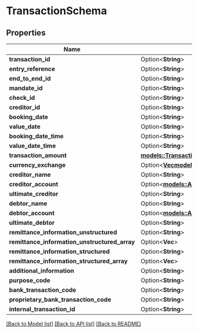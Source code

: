 # TransactionSchema

## Properties

| Name                                          | Type                                                                         | Description                            | Notes      |
| --------------------------------------------- | ---------------------------------------------------------------------------- | -------------------------------------- | ---------- |
| **transaction_id**                            | Option<**String**>                                                           | transactionId                          | [optional] |
| **entry_reference**                           | Option<**String**>                                                           | entryReference                         | [optional] |
| **end_to_end_id**                             | Option<**String**>                                                           | endToEndId                             | [optional] |
| **mandate_id**                                | Option<**String**>                                                           | mandateId                              | [optional] |
| **check_id**                                  | Option<**String**>                                                           | checkId                                | [optional] |
| **creditor_id**                               | Option<**String**>                                                           | creditorId                             | [optional] |
| **booking_date**                              | Option<**String**>                                                           | bookingDate                            | [optional] |
| **value_date**                                | Option<**String**>                                                           | valueDate                              | [optional] |
| **booking_date_time**                         | Option<**String**>                                                           | bookingDateTime                        | [optional] |
| **value_date_time**                           | Option<**String**>                                                           | valueDateTime                          | [optional] |
| **transaction_amount**                        | [**models::TransactionAmountSchema**](TransactionAmountSchema.md)            | transactionAmount                      |
| **currency_exchange**                         | Option<[**Vec<models::CurrencyExchangeSchema>**](CurrencyExchangeSchema.md)> |                                        | [optional] |
| **creditor_name**                             | Option<**String**>                                                           | creditorName                           | [optional] |
| **creditor_account**                          | Option<[**models::AccountSchema**](AccountSchema.md)>                        | creditorAccount                        | [optional] |
| **ultimate_creditor**                         | Option<**String**>                                                           | ultimateCreditor                       | [optional] |
| **debtor_name**                               | Option<**String**>                                                           | debtorName                             | [optional] |
| **debtor_account**                            | Option<[**models::AccountSchema**](AccountSchema.md)>                        | debtorAccount                          | [optional] |
| **ultimate_debtor**                           | Option<**String**>                                                           | ultimateDebtor                         | [optional] |
| **remittance_information_unstructured**       | Option<**String**>                                                           | remittanceInformationUnstructured      | [optional] |
| **remittance_information_unstructured_array** | Option<**Vec<String>**>                                                      | remittanceInformationUnstructuredArray | [optional] |
| **remittance_information_structured**         | Option<**String**>                                                           | remittanceInformationStructured        | [optional] |
| **remittance_information_structured_array**   | Option<**Vec<String>**>                                                      | remittanceInformationStructuredArray   | [optional] |
| **additional_information**                    | Option<**String**>                                                           | additionalInformation                  | [optional] |
| **purpose_code**                              | Option<**String**>                                                           | purposeCode                            | [optional] |
| **bank_transaction_code**                     | Option<**String**>                                                           | bankTransactionCode                    | [optional] |
| **proprietary_bank_transaction_code**         | Option<**String**>                                                           | proprietaryBankTransactionCode         | [optional] |
| **internal_transaction_id**                   | Option<**String**>                                                           | internalTransactionId                  | [optional] |

[[Back to Model list]](../README.md#documentation-for-models) [[Back to API list]](../README.md#documentation-for-api-endpoints) [[Back to README]](../README.md)

